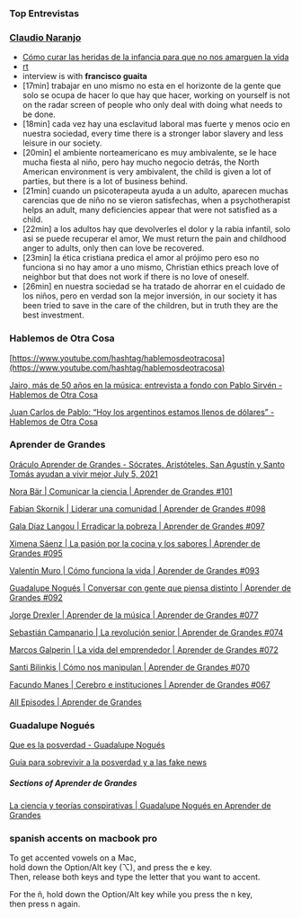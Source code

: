 
### Top Entrevistas

### [Claudio Naranjo](https://en.wikipedia.org/wiki/Claudio_Naranjo)

* [Cómo curar las heridas de la infancia para que no nos amarguen la vida](https://www.youtube.com/watch?v=i3j8NquR-ig)
* [rt](https://actualidad.rt.com)
* interview is with **francisco guaita**
* [17min] trabajar en uno mismo no esta en el horizonte de la gente que solo se ocupa de hacer lo que hay que hacer, working on yourself is not on the radar screen of people who only deal with doing what needs to be done.
* [18min] cada vez hay una esclavitud laboral mas fuerte y menos ocio en nuestra sociedad,  every time there is a stronger labor slavery and less leisure in our society.
* [20min] el ambiente norteamericano es muy ambivalente, se le hace mucha fiesta al niño, pero hay mucho negocio detrás, the North American environment is very ambivalent, the child is given a lot of parties, but there is a lot of business behind.
* [21min] cuando un psicoterapeuta ayuda a un adulto, aparecen muchas carencias que de niño no se vieron satisfechas, when a psychotherapist helps an adult, many deficiencies appear that were not satisfied as a child.
* [22min] a los adultos hay que devolverles el dolor y la rabia infantil, solo asi se puede recuperar el amor, We must return the pain and childhood anger to adults, only then can love be recovered.
* [23min] la ética cristiana predica el amor al prójimo pero eso no funciona si no hay amor a uno mismo, Christian ethics preach love of neighbor but that does not work if there is no love of oneself.
* [26min] en nuestra sociedad se ha tratado de ahorrar en el cuidado de los niños, pero en verdad son la mejor inversión, in our society it has been tried to save in the care of the children, but in truth they are the best investment.

### Hablemos de Otra Cosa

[https://www.youtube.com/hashtag/hablemosdeotracosa](https://www.youtube.com/hashtag/hablemosdeotracosa)

[Jairo, más de 50 años en la música: entrevista a fondo con Pablo Sirvén - Hablemos de Otra Cosa](https://www.youtube.com/watch?v=6bVBSH2v29A)

[Juan Carlos de Pablo: “Hoy los argentinos estamos llenos de dólares” - Hablemos de Otra Cosa](https://www.youtube.com/watch?v=dQA_9XQiP_Q)

### Aprender de Grandes

[Oráculo Aprender de Grandes - Sócrates, Aristóteles, San Agustín y Santo Tomás ayudan a vivir mejor July 5, 2021](https://www.youtube.com/watch?v=UX4q08WCrDQ)

[Nora Bär | Comunicar la ciencia | Aprender de Grandes #101](https://www.youtube.com/watch?v=xPzHWWVxRz8)

[Fabian Skornik | Liderar una comunidad | Aprender de Grandes #098](https://www.youtube.com/watch?v=2Yjv_FLFleg)

[Gala Díaz Langou | Erradicar la pobreza | Aprender de Grandes #097](https://www.youtube.com/watch?v=139aTKYTKNY)

[Ximena Sáenz | La pasión por la cocina y los sabores | Aprender de Grandes #095](https://www.youtube.com/watch?v=meD--YrP5nI)

[Valentín Muro | Cómo funciona la vida | Aprender de Grandes #093](https://www.youtube.com/watch?v=GA_H8cQcDIY)

[Guadalupe Nogués | Conversar con gente que piensa distinto | Aprender de Grandes #092](https://www.youtube.com/watch?v=Lo4zaUNNRwk)

[Jorge Drexler | Aprender de la música | Aprender de Grandes #077](https://www.youtube.com/watch?v=09SvI-7N2DA)

[Sebastián Campanario | La revolución senior | Aprender de Grandes #074](https://www.youtube.com/watch?v=KjjrM3qn69o)

[Marcos Galperin | La vida del emprendedor | Aprender de Grandes #072](https://www.youtube.com/watch?v=EuSM3LscaWI)

[Santi Bilinkis | Cómo nos manipulan | Aprender de Grandes #070](https://www.youtube.com/watch?v=_89m6UMZsXo)

[Facundo Manes | Cerebro e instituciones | Aprender de Grandes #067](https://www.youtube.com/watch?v=T_sUEZYYDFE)

[All Episodes | Aprender de Grandes](https://www.youtube.com/watch?v=xPzHWWVxRz8&list=PLmNThgmPIjVBjMyO5CxjQHUT6yXSX3ozV)

### Guadalupe Nogués

[Que es la posverdad - Guadalupe Nogués](https://www.youtube.com/watch?v=3yX8vmFtvhg)

[Guía para sobrevivir a la posverdad y a las fake news](https://www.youtube.com/watch?v=9Yy_u72YwPs)

##### Sections of Aprender de Grandes

[La ciencia y teorías conspirativas | Guadalupe Nogués en Aprender de Grandes](https://www.youtube.com/watch?v=-h3qILg4W4M)


### spanish accents on macbook pro

To get accented vowels on a Mac,   
hold down the Option/Alt key (⌥), and press the e key.    
Then, release both keys and type the letter that you want to accent.

For the ñ, hold down the Option/Alt key while you press the n key,    
then press n again.
